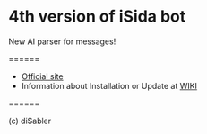4th version of iSida bot
======

New AI parser for messages!

======

* [Official site](http://isida-bot.com/wiki) 
* Information about Installation or Update at [WIKI](http://isida-bot.com/wiki)

======

(c) diSabler